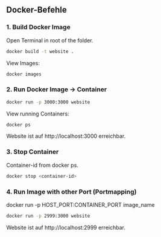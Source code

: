 ## Docker-Befehle

### 1. Build Docker Image

Open Terminal in root of the folder.

```bash
docker build -t website .
```
View Images:
```bash
docker images
```

### 2. Run Docker Image -> Container
```bash
docker run -p 3000:3000 website
```
View running Containers:

```bash
docker ps
```

Website ist auf http://localhost:3000 erreichbar.

### 3. Stop Container
Container-id from docker ps.

```bash
docker stop <container-id>
```

### 4. Run Image with other Port (Portmapping)

docker run -p HOST_PORT:CONTAINER_PORT image_name

```bash
docker run -p 2999:3000 website
```
Website ist auf http://localhost:2999 erreichbar.
